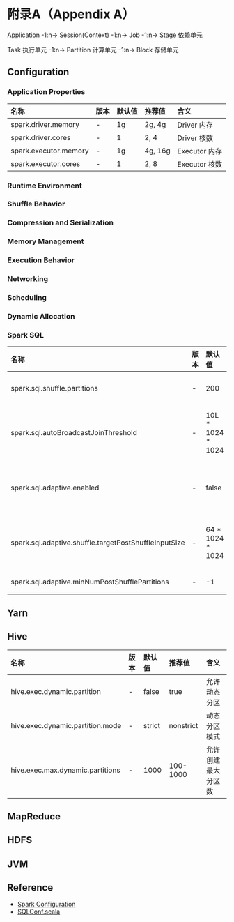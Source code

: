 # 附录A（Appendix A）

Application -1:n-> Session(Context) -1:n-> Job -1:n-> Stage 依赖单元

Task 执行单元 -1:n-> Partition 计算单元 -1:n-> Block 存储单元

## Configuration

### Application Properties

| 名称 | 版本 | 默认值 | 推荐值 | 含义 |
| :--- | :--- | :--- | :--- | :--- |
| spark.driver.memory | - | 1g | 2g, 4g | Driver 内存 |
| spark.driver.cores | - | 1 | 2, 4 | Driver 核数 |
| spark.executor.memory | - | 1g | 4g, 16g | Executor 内存 |
| spark.executor.cores | - | 1 | 2, 8 | Executor 核数 |

### Runtime Environment

### Shuffle Behavior

### Compression and Serialization

### Memory Management

### Execution Behavior

### Networking

### Scheduling

### Dynamic Allocation

### Spark SQL

| 名称 | 版本 | 默认值 | 推荐值 | 含义 |
| :--- | :--- | :--- | :--- | :--- |
| spark.sql.shuffle.partitions | - | 200 | 20, 400 | Shuffle分区数量（Join、Aggr） |
| spark.sql.autoBroadcastJoinThreshold | - | 10L * 1024 * 1024 | (32, 64) * 1024 * 1024 | 自动优化为BroadcastJoin阈值 |
| spark.sql.adaptive.enabled | - | false | true | 自适应查询执行（Broadcast、Partition、Skew） |
| spark.sql.adaptive.shuffle.targetPostShuffleInputSize | - | 64 * 1024 * 1024 | (32, 128) * 1024 * 1024 | Shuffle读取文件大小 |
| spark.sql.adaptive.minNumPostShufflePartitions | - | -1 | 10, 200 | Shuffle最小分区数量 |

## Yarn

## Hive

| 名称 | 版本 | 默认值 | 推荐值 | 含义 |
| :--- | :--- | :--- | :--- | :--- |
| hive.exec.dynamic.partition | - | false | true | 允许动态分区 |
| hive.exec.dynamic.partition.mode | - | strict | nonstrict | 动态分区模式 |
| hive.exec.max.dynamic.partitions | - | 1000 | 100-1000 | 允许创建最大分区数 |

## MapReduce

## HDFS

## JVM

## Reference

* [Spark Configuration](https://spark.apache.org/docs/latest/configuration.html)
* [SQLConf.scala](https://github.com/apache/spark/blob/master/sql/catalyst/src/main/scala/org/apache/spark/sql/internal/SQLConf.scala)


